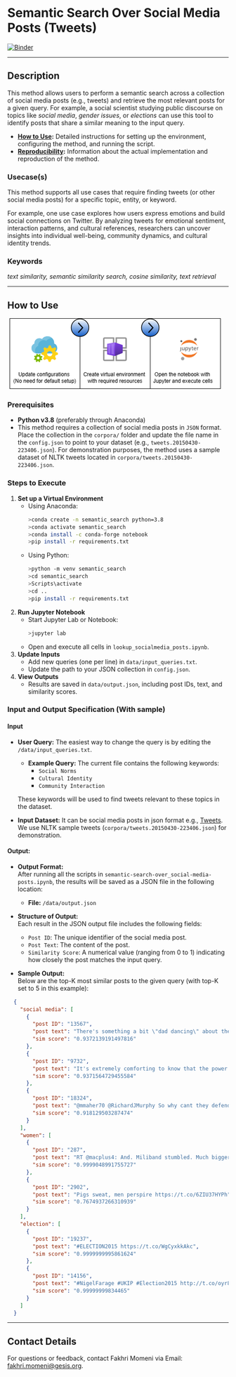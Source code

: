 # Semantic Search Over Social Media Posts (Tweets)

[![Binder](https://mybinder.org/badge_logo.svg)](https://notebooks.gesis.org/binder/v2/gh/BDA-KTS/semantic-search-over_social-media-posts/HEAD?labpath=semantic-search-over_social-media-posts.ipynb)

---
## Description
This method allows users to perform a semantic search across a collection of social media posts (e.g., tweets) and retrieve the most relevant posts for a given query. For example, a social scientist studying public discourse on topics like *social media*, *gender issues*, or *elections* can use this tool to identify posts that share a similar meaning to the input query.


- **[How to Use](https://github.com/BDA-KTS/semantic-search-over_social-media-posts/blob/main/how_to_use.md):** Detailed instructions for setting up the environment, configuring the method, and running the script.
- **[Reproducibility](https://github.com/BDA-KTS/semantic-search-over_social-media-posts/blob/main/reproducibility.md):** Information about the actual implementation and reproduction of the method.

### Usecase(s)
This method supports all use cases that require finding tweets (or other social media posts) for a specific topic, entity, or keyword.

For example, one use case explores how users express emotions and build social connections on Twitter. By analyzing tweets for emotional sentiment, interaction patterns, and cultural references, researchers can uncover insights into individual well-being, community dynamics, and cultural identity trends.

### Keywords
*text similarity, semantic similarity search, cosine similarity, text retrieval*

---

## How to Use

![alt semantic search how to use](semantic-search-how-to-use.png#center)
### Prerequisites
- **Python v3.8** (preferably through Anaconda)
- This method requires a collection of social media posts in `JSON` format. Place the collection in the `corpora/` folder and update the file name in the `config.json` to point to your dataset (e.g., `tweets.20150430-223406.json`). For demonstration purposes, the method uses a sample dataset of NLTK tweets located in `corpora/tweets.20150430-223406.json`.
### Steps to Execute
1. **Set up a Virtual Environment**
   - Using Anaconda:
     ```bash
     >conda create -n semantic_search python=3.8
     >conda activate semantic_search
     >conda install -c conda-forge notebook
     >pip install -r requirements.txt
     ```
   - Using Python:
     ```bash
     >python -m venv semantic_search
     >cd semantic_search
     >Scripts\activate
     >cd ..
     >pip install -r requirements.txt
     ```
2. **Run Jupyter Notebook**
   - Start Jupyter Lab or Notebook:
     ```bash
     >jupyter lab
     ```
   - Open and execute all cells in `lookup_socialmedia_posts.ipynb`.
3. **Update Inputs**
   - Add new queries (one per line) in `data/input_queries.txt`.
   - Update the path to your JSON collection in `config.json`.
4. **View Outputs**
   - Results are saved in `data/output.json`, including post IDs, text, and similarity scores.
  
### Input and Output Specification (With sample)
#### **Input**
- **User Query:** The easiest way to change the query is by editing the `/data/input_queries.txt`.
  - **Example Query:** The current file contains the following keywords:  
    - `Social Norms`  
    - `Cultural Identity`  
    - `Community Interaction`

 
  These keywords will be used to find tweets relevant to these topics in the dataset.

- **Input Dataset:** It can be social media posts in json format e.g., [Tweets](https://developer.x.com/en/docs/x-api/data-dictionary/object-model/tweet). We use NLTK sample tweets (`corpora/tweets.20150430-223406.json`) for demonstration.

#### **Output:**
- **Output Format:**  
  After running all the scripts in `semantic-search-over_social-media-posts.ipynb`, the results will be saved as a JSON file in the following location:  
  - **File:** `/data/output.json`  

- **Structure of Output:**  
  Each result in the JSON output file includes the following fields:  
  - `Post ID`: The unique identifier of the social media post.  
  - `Post Text`: The content of the post.  
  - `Similarity Score`: A numerical value (ranging from 0 to 1) indicating how closely the post matches the input query.  

- **Sample Output:**  
Below are the top-K most similar posts to the given query (with top-K set to 5 in this example):

```json
  {
    "social media": [
      {
        "post ID": "13567",
        "post text": "There's something a bit \"dad dancing\" about the way the Tories try to electioneer via social media https://t.co/WH0cmv76VD",
        "sim score": "0.9372139191497816"
      },
      {
        "post ID": "9732",
        "post text": "It's extremely comforting to know that the power of mainstream media has been diluted by social media? #SNP",
        "sim score": "0.9371564729455584"
      },
      {
        "post ID": "18324",
        "post text": "@mmaher70 @RichardJMurphy So why cant they defend the position thats just total incompetence constantly allow Tories to set agenda esp media",
        "sim score": "0.918129503287474"
      }
    ],
    "women": [
      {
        "post ID": "287",
        "post text": "RT @macplus4: And. Miliband stumbled. Much bigger issues to discuss - NHS, mental health, foodbanks, homelessness, usual cuts to women &amp; ch…",
        "sim score": "0.9999048991755727"
      },
      {
        "post ID": "2902",
        "post text": "Pigs sweat, men perspire https://t.co/6ZIU37HYPh",
        "sim score": "0.7674937266310939"
      }
    ],
    "election": [
      {
        "post ID": "19237",
        "post text": "#ELECTION2015 https://t.co/WgCyxkkAkc",
        "sim score": "0.9999999995861624"
      },
      {
        "post ID": "14156",
        "post text": "#NigelFarage #UKIP #Election2015 http://t.co/oyr8o5aJCv",
        "sim score": "0.99999999834465"
      }
    ]
  }
```


---


## Contact Details
For questions or feedback, contact Fakhri Momeni via Email: fakhri.momeni@gesis.org.
